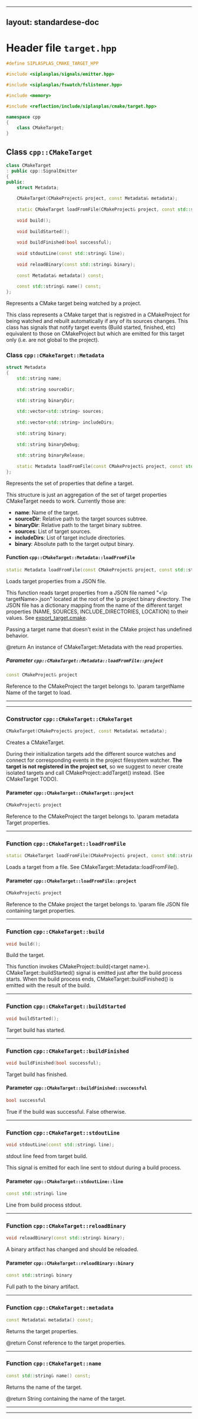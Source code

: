 
---
layout: standardese-doc
---

# Header file `target.hpp`

``` cpp
#define SIPLASPLAS_CMAKE_TARGET_HPP 

#include <siplasplas/signals/emitter.hpp>

#include <siplasplas/fswatch/fslistener.hpp>

#include <memory>

#include <reflection/include/siplasplas/cmake/target.hpp>

namespace cpp
{
    class CMakeTarget;
}
```

## Class `cpp::CMakeTarget`<a id="cpp::CMakeTarget"></a>

``` cpp
class CMakeTarget
: public cpp::SignalEmitter
{
public:
    struct Metadata;
    
    CMakeTarget(CMakeProject& project, const Metadata& metadata);
    
    static CMakeTarget loadFromFile(CMakeProject& project, const std::string& file);
    
    void build();
    
    void buildStarted();
    
    void buildFinished(bool successful);
    
    void stdoutLine(const std::string& line);
    
    void reloadBinary(const std::string& binary);
    
    const Metadata& metadata() const;
    
    const std::string& name() const;
};
```

Represents a CMake target being watched by a project.

This class represents a CMake target that is registred in a CMakeProject for being watched and rebuilt automatically if any of its sources changes. This class has signals that notify target events (Build started, finished, etc) equivalent to those on CMakeProject but which are emitted for this target only (i.e. are not global to the project).

### Class `cpp::CMakeTarget::Metadata`<a id="cpp::CMakeTarget::Metadata"></a>

``` cpp
struct Metadata
{
    std::string name;
    
    std::string sourceDir;
    
    std::string binaryDir;
    
    std::vector<std::string> sources;
    
    std::vector<std::string> includeDirs;
    
    std::string binary;
    
    std::string binaryDebug;
    
    std::string binaryRelease;
    
    static Metadata loadFromFile(const CMakeProject& project, const std::string& targetName);
};
```

Represents the set of properties that define a target.

This structure is just an aggregation of the set of target properties CMakeTarget needs to work. Currently those are:

  - **name**: Name of the target.
  - **sourceDir**: Relative path to the target sources subtree.
  - **binaryDir**: Relative path to the target binary subtree.
  - **sources**: List of target sources.
  - **includeDirs**: List of target include directories.
  - **binary**: Absolute path to the target output binary.

#### Function `cpp::CMakeTarget::Metadata::loadFromFile`<a id="cpp::CMakeTarget::Metadata::loadFromFile"></a>

``` cpp
static Metadata loadFromFile(const CMakeProject& project, const std::string& targetName);
```

Loads target properties from a JSON file.

This function reads target properties from a JSON file named "\<\\p targetName\>.json" located at the root of the \\p project binary directory. The JSON file has a dictionary mapping from the name of the different target properties (NAME, SOURCES, INCLUDE\_DIRECTORIES, LOCATION) to their values. See [export\_target.cmake](https://github.com/Manu343726/siplasplas/blob/master/cmake/export_target.cmake).

Passing a target name that doesn't exist in the CMake project has undefined behavior.

@return An instance of CMakeTarget::Metadata with the read properties.

##### Parameter `cpp::CMakeTarget::Metadata::loadFromFile::project`<a id="cpp::CMakeTarget::Metadata::loadFromFile::project"></a>

``` cpp
const CMakeProject& project
```

Reference to the CMakeProject the target belongs to. \\param targetName Name of the target to load.

-----

-----

### Constructor `cpp::CMakeTarget::CMakeTarget`<a id="cpp::CMakeTarget::CMakeTarget"></a>

``` cpp
CMakeTarget(CMakeProject& project, const Metadata& metadata);
```

Creates a CMakeTarget.

During their initialization targets add the different source watches and connect for corresponding events in the project filesystem watcher. **The target is not registered in the project set**, so we suggest to never create isolated targets and call CMakeProject::addTarget() instead. (See CMakeTarget TODO).

#### Parameter `cpp::CMakeTarget::CMakeTarget::project`<a id="cpp::CMakeTarget::CMakeTarget::project"></a>

``` cpp
CMakeProject& project
```

Reference to the CMakeProject the target belongs to. \\param metadata Target properties.

-----

### Function `cpp::CMakeTarget::loadFromFile`<a id="cpp::CMakeTarget::loadFromFile"></a>

``` cpp
static CMakeTarget loadFromFile(CMakeProject& project, const std::string& file);
```

Loads a target from a file. See CMakeTarget::Metadata::loadFromFile().

#### Parameter `cpp::CMakeTarget::loadFromFile::project`<a id="cpp::CMakeTarget::loadFromFile::project"></a>

``` cpp
CMakeProject& project
```

Reference to the CMake project the target belongs to. \\param file JSON file containing target properties.

-----

### Function `cpp::CMakeTarget::build`<a id="cpp::CMakeTarget::build"></a>

``` cpp
void build();
```

Build the target.

This function invokes CMakeProject::build(\<target name\>). CMakeTarget::buildStarted() signal is emitted just after the build process starts. When the build process ends, CMakeTarget::buildFinished() is emitted with the result of the build.

-----

### Function `cpp::CMakeTarget::buildStarted`<a id="cpp::CMakeTarget::buildStarted"></a>

``` cpp
void buildStarted();
```

Target build has started.

-----

### Function `cpp::CMakeTarget::buildFinished`<a id="cpp::CMakeTarget::buildFinished"></a>

``` cpp
void buildFinished(bool successful);
```

Target build has finished.

#### Parameter `cpp::CMakeTarget::buildFinished::successful`<a id="cpp::CMakeTarget::buildFinished::successful"></a>

``` cpp
bool successful
```

True if the build was successful. False otherwise.

-----

### Function `cpp::CMakeTarget::stdoutLine`<a id="cpp::CMakeTarget::stdoutLine"></a>

``` cpp
void stdoutLine(const std::string& line);
```

stdout line feed from target build.

This signal is emitted for each line sent to stdout during a build process.

#### Parameter `cpp::CMakeTarget::stdoutLine::line`<a id="cpp::CMakeTarget::stdoutLine::line"></a>

``` cpp
const std::string& line
```

Line from build process stdout.

-----

### Function `cpp::CMakeTarget::reloadBinary`<a id="cpp::CMakeTarget::reloadBinary"></a>

``` cpp
void reloadBinary(const std::string& binary);
```

A binary artifact has changed and should be reloaded.

#### Parameter `cpp::CMakeTarget::reloadBinary::binary`<a id="cpp::CMakeTarget::reloadBinary::binary"></a>

``` cpp
const std::string& binary
```

Full path to the binary artifact.

-----

### Function `cpp::CMakeTarget::metadata`<a id="cpp::CMakeTarget::metadata"></a>

``` cpp
const Metadata& metadata() const;
```

Returns the target properties.

@return Const reference to the target properties.

-----

### Function `cpp::CMakeTarget::name`<a id="cpp::CMakeTarget::name"></a>

``` cpp
const std::string& name() const;
```

Returns the name of the target.

@return String containing the name of the target.

-----

-----
